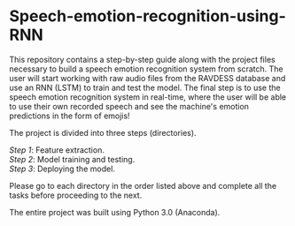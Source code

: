# Speech-emotion-recognition-using-RNN

This repository contains a step-by-step guide along with the project files necessary to build a speech emotion recognition system from scratch. The user will start working with raw audio files from the RAVDESS database and use an RNN (LSTM) to train and test the model. The final step is to use the speech emotion recognition system in real-time, where the user will be able to use their own recorded speech and see the machine's emotion predictions in the form of emojis!

The project is divided into three steps (directories).

*Step 1*: Feature extraction.\
*Step 2*: Model training and testing.\
*Step 3*: Deploying the model.

Please go to each directory in the order listed above and complete all the tasks before proceeding to the next.

The entire project was built using Python 3.0 (Anaconda).
